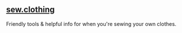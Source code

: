 ## [sew.clothing](sew.clothing)

Friendly tools & helpful info for when you're sewing your own clothes.
